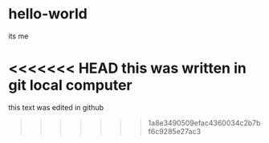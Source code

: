 # hello-world
its me

<<<<<<< HEAD
this was written in git local computer
=======
this text was edited in github
>>>>>>> 1a8e3490509efac4360034c2b7bf6c9285e27ac3
